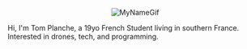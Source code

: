 <p align="center">
    <img src="https://github.com/TomPlanche/TomPlanche/blob/main/gifPerso.gif" alt= "MyNameGif">
</p>

Hi,
I'm Tom Planche, a 19yo French Student living in southern France.
Interested in drones, tech, and programming.
